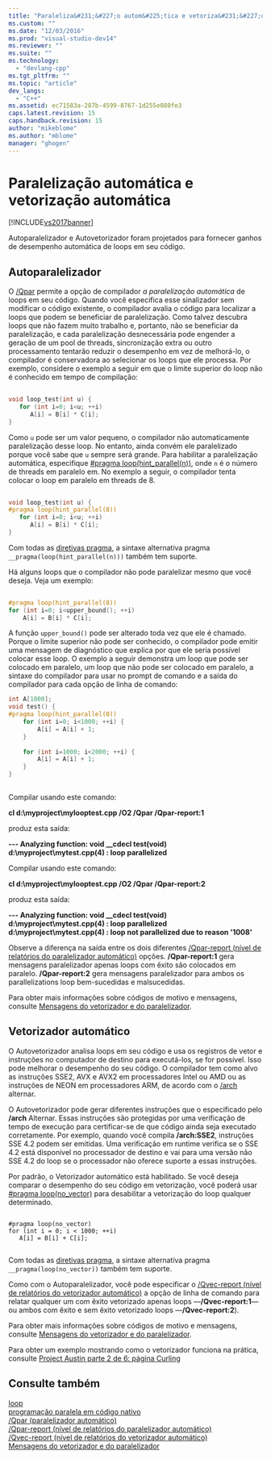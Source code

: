 ```yaml
---
title: "Paraleliza&#231;&#227;o autom&#225;tica e vetoriza&#231;&#227;o autom&#225;tica | Microsoft Docs"
ms.custom: ""
ms.date: "12/03/2016"
ms.prod: "visual-studio-dev14"
ms.reviewer: ""
ms.suite: ""
ms.technology: 
  - "devlang-cpp"
ms.tgt_pltfrm: ""
ms.topic: "article"
dev_langs: 
  - "C++"
ms.assetid: ec71583a-287b-4599-8767-1d255e080fe3
caps.latest.revision: 15
caps.handback.revision: 15
author: "mikeblome"
ms.author: "mblome"
manager: "ghogen"
---
```

# Paraleliza&#231;&#227;o autom&#225;tica e vetoriza&#231;&#227;o autom&#225;tica
[!INCLUDE[vs2017banner](../assembler/inline/includes/vs2017banner.md)]

Autoparalelizador e Autovetorizador foram projetados para fornecer ganhos de desempenho automática de loops em seu código.  
  
## Autoparalelizador  
 O [\/Qpar](../Topic/-Qpar%20\(Auto-Parallelizer\).md) permite a opção de compilador *a paralelização automática* de loops em seu código.  Quando você especifica esse sinalizador sem modificar o código existente, o compilador avalia o código para localizar a loops que podem se beneficiar de paralelização.  Como talvez descubra loops que não fazem muito trabalho e, portanto, não se beneficiar da paralelização, e cada paralelização desnecessária pode engender a geração de um pool de threads, sincronização extra ou outro processamento tentarão reduzir o desempenho em vez de melhorá\-lo, o compilador é conservadora ao selecionar os loops que ele processa.  Por exemplo, considere o exemplo a seguir em que o limite superior do loop não é conhecido em tempo de compilação:  
  
```cpp  
  
void loop_test(int u) {  
   for (int i=0; i<u; ++i)  
      A[i] = B[i] * C[i];  
}  
```  
  
 Como `u` pode ser um valor pequeno, o compilador não automaticamente paralelização desse loop.  No entanto, ainda convém ele paralelizado porque você sabe que `u` sempre será grande.  Para habilitar a paralelização automática, especifique [\#pragma loop\(hint\_parallel\(n\)\)](../preprocessor/loop.md), onde `n` é o número de threads em paralelo em.  No exemplo a seguir, o compilador tenta colocar o loop em paralelo em threads de 8.  
  
```cpp  
  
void loop_test(int u) {  
#pragma loop(hint_parallel(8))  
   for (int i=0; i<u; ++i)  
      A[i] = B[i] * C[i];  
}  
```  
  
 Com todas as [diretivas pragma](../preprocessor/pragma-directives-and-the-pragma-keyword.md), a sintaxe alternativa pragma `__pragma(loop(hint_parallel(n)))` também tem suporte.  
  
 Há alguns loops que o compilador não pode paralelizar mesmo que você deseja.  Veja um exemplo:  
  
```cpp  
  
#pragma loop(hint_parallel(8))  
for (int i=0; i<upper_bound(); ++i)  
    A[i] = B[i] * C[i];  
```  
  
 A função `upper_bound()` pode ser alterado toda vez que ele é chamado.  Porque o limite superior não pode ser conhecido, o compilador pode emitir uma mensagem de diagnóstico que explica por que ele seria possível colocar esse loop.  O exemplo a seguir demonstra um loop que pode ser colocado em paralelo, um loop que não pode ser colocado em paralelo, a sintaxe do compilador para usar no prompt de comando e a saída do compilador para cada opção de linha de comando:  
  
```cpp  
int A[1000];  
void test() {  
#pragma loop(hint_parallel(0))  
    for (int i=0; i<1000; ++i) {  
        A[i] = A[i] + 1;  
    }  
  
    for (int i=1000; i<2000; ++i) {  
        A[i] = A[i] + 1;  
    }  
}  
  
```  
  
 Compilar usando este comando:  
  
 **cl d:\\myproject\\mylooptest.cpp \/O2 \/Qpar \/Qpar\-report:1**  
  
 produz esta saída:  
  
 **\-\-\- Analyzing function: void \_\_cdecl test\(void\)**   
  **d:\\myproject\\mytest.cpp\(4\) : loop parallelized**  
  
 Compilar usando este comando:  
  
 **cl d:\\myproject\\mylooptest.cpp \/O2 \/Qpar \/Qpar\-report:2**  
  
 produz esta saída:  
  
 **\-\-\- Analyzing function: void \_\_cdecl test\(void\)**   
  **d:\\myproject\\mytest.cpp\(4\) : loop parallelized**   
  **d:\\myproject\\mytest.cpp\(4\) : loop not parallelized due to reason '1008'**  
  
 Observe a diferença na saída entre os dois diferentes [\/Qpar\-report \(nível de relatórios do paralelizador automático\)](../build/reference/qpar-report-auto-parallelizer-reporting-level.md) opções.  **\/Qpar\-report:1** gera mensagens paralelizador apenas loops com êxito são colocados em paralelo.  **\/Qpar\-report:2** gera mensagens paralelizador para ambos os parallelizations loop bem\-sucedidas e malsucedidas.  
  
 Para obter mais informações sobre códigos de motivo e mensagens, consulte [Mensagens do vetorizador e do paralelizador](../error-messages/tool-errors/vectorizer-and-parallelizer-messages.md).  
  
## Vetorizador automático  
 O Autovetorizador analisa loops em seu código e usa os registros de vetor e instruções no computador de destino para executá\-los, se for possível.  Isso pode melhorar o desempenho do seu código.  O compilador tem como alvo as instruções SSE2, AVX e AVX2 em processadores Intel ou AMD ou as instruções de NEON em processadores ARM, de acordo com o [\/arch](../build/reference/arch-minimum-cpu-architecture.md) alternar.  
  
 O Autovetorizador pode gerar diferentes instruções que o especificado pelo **\/arch** Alternar.  Essas instruções são protegidas por uma verificação de tempo de execução para certificar\-se de que código ainda seja executado corretamente.  Por exemplo, quando você compila **\/arch:SSE2**, instruções SSE 4.2 podem ser emitidas.  Uma verificação em runtime verifica se o SSE 4.2 está disponível no processador de destino e vai para uma versão não SSE 4.2 do loop se o processador não oferece suporte a essas instruções.  
  
 Por padrão, o Vetorizador automático está habilitado.  Se você deseja comparar o desempenho do seu código em vetorização, você poderá usar [\#pragma loop\(no\_vector\)](../preprocessor/loop.md) para desabilitar a vetorização do loop qualquer determinado.  
  
```  
  
#pragma loop(no_vector)  
for (int i = 0; i < 1000; ++i)  
   A[i] = B[i] + C[i];  
  
```  
  
 Com todas as [diretivas pragma](../preprocessor/pragma-directives-and-the-pragma-keyword.md), a sintaxe alternativa pragma `__pragma(loop(no_vector))` também tem suporte.  
  
 Como com o Autoparalelizador, você pode especificar o [\/Qvec\-report \(nível de relatórios do vetorizador automático\)](../build/reference/qvec-report-auto-vectorizer-reporting-level.md) a opção de linha de comando para relatar qualquer um com êxito vetorizado apenas loops —**\/Qvec\-report:1**— ou ambos com êxito e sem êxito vetorizado loops —**\/Qvec\-report:2**\).  
  
 Para obter mais informações sobre códigos de motivo e mensagens, consulte [Mensagens do vetorizador e do paralelizador](../error-messages/tool-errors/vectorizer-and-parallelizer-messages.md).  
  
 Para obter um exemplo mostrando como o vetorizador funciona na prática, consulte [Project Austin parte 2 de 6: página Curling](http://blogs.msdn.com/b/vcblog/archive/2012/09/27/10348494.aspx)  
  
## Consulte também  
 [loop](../preprocessor/loop.md)   
 [programação paralela em código nativo](http://go.microsoft.com/fwlink/?LinkId=263662)   
 [\/Qpar \(paralelizador automático\)](../Topic/-Qpar%20\(Auto-Parallelizer\).md)   
 [\/Qpar\-report \(nível de relatórios do paralelizador automático\)](../build/reference/qpar-report-auto-parallelizer-reporting-level.md)   
 [\/Qvec\-report \(nível de relatórios do vetorizador automático\)](../build/reference/qvec-report-auto-vectorizer-reporting-level.md)   
 [Mensagens do vetorizador e do paralelizador](../error-messages/tool-errors/vectorizer-and-parallelizer-messages.md)